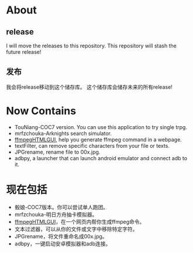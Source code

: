 # About

## release

I will move the releases to this repository.
This repository will stash the future release!

## 发布

我会将release移动到这个储存库。
这个储存库会储存未来的所有release!

# Now Contains

- TouNiang-COC7 version. You can use this application to try single trpg.
- mrfzchouka-Arknights search simulator.
- [ffmpegHTMLGUI](https://github.com/emptylight370/ffmpegHTMLGUI), help you generate ffmpeg command in a webpage.
- textFilter, can remove specific characters from your file or texts.
- JPGrename, rename file to 00x.jpg.
- adbpy, a launcher that can launch android emulator and connect adb to it.

# 现在包括

- 骰娘-COC7版本。你可以尝试单人跑团。
- mrfzchouka-明日方舟抽卡模拟器。
- [ffmpegHTMLGUI](https://github.com/emptylight370/ffmpegHTMLGUI)，在一个网页内帮你生成ffmpeg命令。
- 文本过滤器，可以从你的文件或文字中移除特定字符。
- JPGrename，将文件重命名成00x.jpg。
- adbpy，一键启动安卓模拟器和adb连接。
